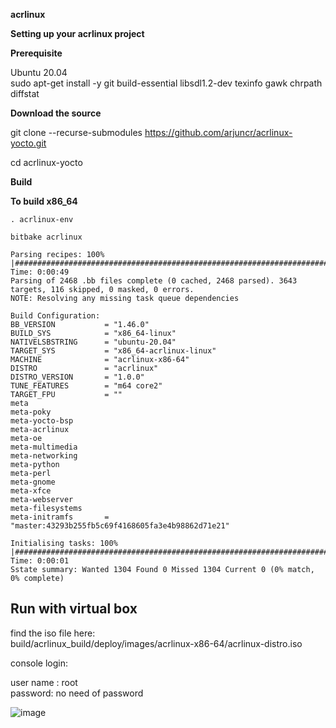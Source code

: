 **acrlinux**    


**Setting up your acrlinux project**  

**Prerequisite**     

Ubuntu 20.04  
sudo apt-get install -y git build-essential libsdl1.2-dev texinfo gawk chrpath diffstat

**Download the source**  

git clone  --recurse-submodules https://github.com/arjuncr/acrlinux-yocto.git      

cd acrlinux-yocto   

**Build**   

**To build x86_64**   

```
. acrlinux-env

bitbake acrlinux 

Parsing recipes: 100% |#################################################################################| Time: 0:00:49
Parsing of 2468 .bb files complete (0 cached, 2468 parsed). 3643 targets, 116 skipped, 0 masked, 0 errors.
NOTE: Resolving any missing task queue dependencies

Build Configuration:
BB_VERSION           = "1.46.0"
BUILD_SYS            = "x86_64-linux"
NATIVELSBSTRING      = "ubuntu-20.04"
TARGET_SYS           = "x86_64-acrlinux-linux"
MACHINE              = "acrlinux-x86-64"
DISTRO               = "acrlinux"
DISTRO_VERSION       = "1.0.0"
TUNE_FEATURES        = "m64 core2"
TARGET_FPU           = ""
meta
meta-poky
meta-yocto-bsp
meta-acrlinux
meta-oe
meta-multimedia
meta-networking
meta-python
meta-perl
meta-gnome
meta-xfce
meta-webserver
meta-filesystems
meta-initramfs       = "master:43293b255fb5c69f4168605fa3e4b98862d71e21"

Initialising tasks: 100% |##############################################################################| Time: 0:00:01
Sstate summary: Wanted 1304 Found 0 Missed 1304 Current 0 (0% match, 0% complete)
```

## Run with virtual box   
find the iso file here:   
build/acrlinux_build/deploy/images/acrlinux-x86-64/acrlinux-distro.iso  
   
console login:     

user name : root     
password: no need of password      

  ![image](https://user-images.githubusercontent.com/29924920/134802663-ea504ffc-fb68-413b-bdbc-6db65e9cf499.png)

